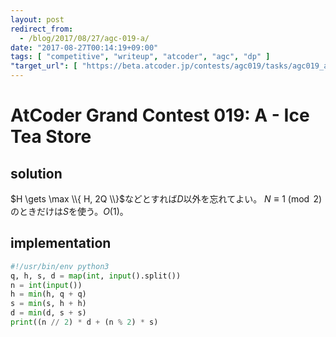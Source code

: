 ```yaml
---
layout: post
redirect_from:
  - /blog/2017/08/27/agc-019-a/
date: "2017-08-27T00:14:19+09:00"
tags: [ "competitive", "writeup", "atcoder", "agc", "dp" ]
"target_url": [ "https://beta.atcoder.jp/contests/agc019/tasks/agc019_a" ]
---
```


# AtCoder Grand Contest 019: A - Ice Tea Store

## solution

$H \gets \max \\{ H, 2Q \\}$などとすれば$D$以外を忘れてよい。
$N \equiv 1 \pmod{2}$のときだけは$S$を使う。$O(1)$。

## implementation

``` python
#!/usr/bin/env python3
q, h, s, d = map(int, input().split())
n = int(input())
h = min(h, q + q)
s = min(s, h + h)
d = min(d, s + s)
print((n // 2) * d + (n % 2) * s)
```
